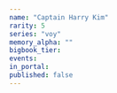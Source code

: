 ```yaml
---
name: "Captain Harry Kim"
rarity: 5
series: "voy"
memory_alpha: ""
bigbook_tier:
events:
in_portal:
published: false
---
```

